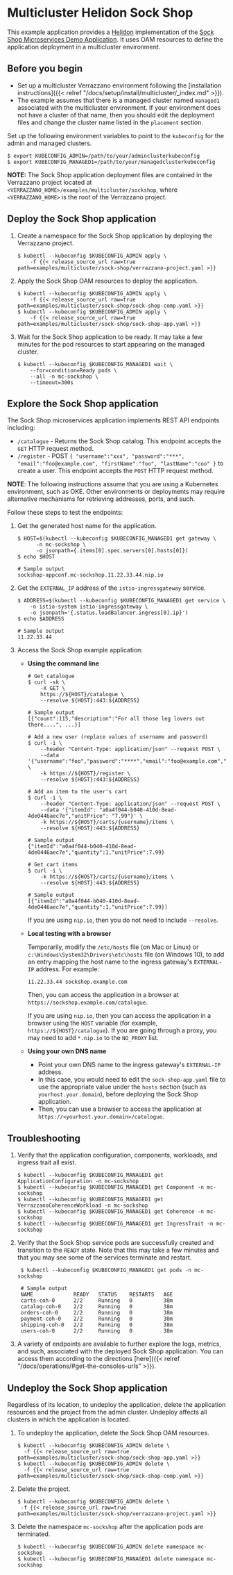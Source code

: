 # Multicluster Helidon Sock Shop

This example application provides a [Helidon](https://helidon.io) implementation of the [Sock Shop Microservices Demo Application](https://microservices-demo.github.io/).
It uses OAM resources to define the application deployment in a multicluster environment.

## Before you begin

* Set up a multicluster Verrazzano environment following the [installation instructions]({{< relref "/docs/setup/install/multicluster/_index.md" >}}).
* The example assumes that there is a managed cluster named `managed1` associated with the multicluster environment.
If your environment does not have a cluster of that name, then you should edit the deployment files and change the cluster name
listed in the `placement` section.

Set up the following environment variables to point to the `kubeconfig` for the admin and managed clusters.

```
$ export KUBECONFIG_ADMIN=/path/to/your/adminclusterkubeconfig
$ export KUBECONFIG_MANAGED1=/path/to/your/managedclusterkubeconfig
```

**NOTE:** The Sock Shop application deployment files are contained in the Verrazzano project located at
`<VERRAZZANO_HOME>/examples/multicluster/sockshop`, where `<VERRAZZANO_HOME>` is the root of the Verrazzano project.


## Deploy the Sock Shop application

1. Create a namespace for the Sock Shop application by deploying the Verrazzano project.
   ```
   $ kubectl --kubeconfig $KUBECONFIG_ADMIN apply \
       -f {{< release_source_url raw=true path=examples/multicluster/sock-shop/verrazzano-project.yaml >}}
   ```

1. Apply the Sock Shop OAM resources to deploy the application.
   ```
   $ kubectl --kubeconfig $KUBECONFIG_ADMIN apply \
       -f {{< release_source_url raw=true path=examples/multicluster/sock-shop/sock-shop-comp.yaml >}}
   $ kubectl --kubeconfig $KUBECONFIG_ADMIN apply \
       -f {{< release_source_url raw=true path=examples/multicluster/sock-shop/sock-shop-app.yaml >}}
   ```

1. Wait for the Sock Shop application to be ready.  It may take a few minutes for the pod resources to start appearing on the managed cluster.
   ```
   $ kubectl --kubeconfig $KUBECONFIG_MANAGED1 wait \
       --for=condition=Ready pods \
       --all -n mc-sockshop \
       --timeout=300s
   ```

## Explore the Sock Shop application

The Sock Shop microservices application implements REST API endpoints including:

- `/catalogue` - Returns the Sock Shop catalog.
This endpoint accepts the `GET` HTTP request method.
- `/register` - POST `{
  "username":"xxx",
  "password":"***",
  "email":"foo@example.com",
  "firstName":"foo",
  "lastName":"coo"
}` to create a user. This
endpoint accepts the `POST` HTTP request method.

**NOTE**:  The following instructions assume that you are using a Kubernetes
environment, such as OKE.  Other environments or deployments may require alternative mechanisms for retrieving addresses,
ports, and such.

Follow these steps to test the endpoints:

1. Get the generated host name for the application.
   ```
   $ HOST=$(kubectl --kubeconfig $KUBECONFIG_MANAGED1 get gateway \
         -n mc-sockshop \
         -o jsonpath={.items[0].spec.servers[0].hosts[0]})
   $ echo $HOST

   # Sample output
   sockshop-appconf.mc-sockshop.11.22.33.44.nip.io
   ```

1. Get the `EXTERNAL_IP` address of the `istio-ingressgateway` service.
   ```
   $ ADDRESS=$(kubectl --kubeconfig $KUBECONFIG_MANAGED1 get service \
       -n istio-system istio-ingressgateway \
       -o jsonpath='{.status.loadBalancer.ingress[0].ip}')
   $ echo $ADDRESS

   # Sample output
   11.22.33.44
   ```   

1. Access the Sock Shop example application:

   * **Using the command line**

     ```
     # Get catalogue
     $ curl -sk \
         -X GET \
         https://${HOST}/catalogue \
         --resolve ${HOST}:443:${ADDRESS}

     # Sample output
     [{"count":115,"description":"For all those leg lovers out there....", ...}]

     # Add a new user (replace values of username and password)
     $ curl -i \
         --header "Content-Type: application/json" --request POST \
         --data '{"username":"foo","password":"****","email":"foo@example.com","firstName":"foo","lastName":"foo"}' \
         -k https://${HOST}/register \
         --resolve ${HOST}:443:${ADDRESS}

     # Add an item to the user's cart
     $ curl -i \
         --header "Content-Type: application/json" --request POST \
         --data '{"itemId": "a0a4f044-b040-410d-8ead-4de0446aec7e","unitPrice": "7.99"}' \
         -k https://${HOST}/carts/{username}/items \
         --resolve ${HOST}:443:${ADDRESS}

     # Sample output
     {"itemId":"a0a4f044-b040-410d-8ead-4de0446aec7e","quantity":1,"unitPrice":7.99}

     # Get cart items
     $ curl -i \
         -k https://${HOST}/carts/{username}/items \
         --resolve ${HOST}:443:${ADDRESS}

     # Sample output
     [{"itemId":"a0a4f044-b040-410d-8ead-4de0446aec7e","quantity":1,"unitPrice":7.99}]
     ```
     If you are using `nip.io`, then you do not need to include `--resolve`.

   * **Local testing with a browser**

     Temporarily, modify the `/etc/hosts` file (on Mac or Linux)
     or `c:\Windows\System32\Drivers\etc\hosts` file (on Windows 10),
     to add an entry mapping the host name to the ingress gateway's `EXTERNAL-IP` address.
     For example:
     ```
     11.22.33.44 sockshop.example.com
     ```
     Then, you can access the application in a browser at `https://sockshop.example.com/catalogue`.

     If you are using `nip.io`, then you can access the application in a browser using the `HOST` variable (for example, `https://${HOST}/catalogue`).  If you are going through a proxy, you may need to add `*.nip.io` to the `NO_PROXY` list.

   * **Using your own DNS name**

     * Point your own DNS name to the ingress gateway's `EXTERNAL-IP` address.
     * In this case, you would need to edit the `sock-shop-app.yaml` file
       to use the appropriate value under the `hosts` section (such as `yourhost.your.domain`),
       before deploying the Sock Shop application.
     * Then, you can use a browser to access the application at `https://<yourhost.your.domain>/catalogue`.

## Troubleshooting

1. Verify that the application configuration, components, workloads, and ingress trait all exist.
   ```
   $ kubectl --kubeconfig $KUBECONFIG_MANAGED1 get ApplicationConfiguration -n mc-sockshop
   $ kubectl --kubeconfig $KUBECONFIG_MANAGED1 get Component -n mc-sockshop
   $ kubectl --kubeconfig $KUBECONFIG_MANAGED1 get VerrazzanoCoherenceWorkload -n mc-sockshop
   $ kubectl --kubeconfig $KUBECONFIG_MANAGED1 get Coherence -n mc-sockshop
   $ kubectl --kubeconfig $KUBECONFIG_MANAGED1 get IngressTrait -n mc-sockshop
   ```   

1. Verify that the Sock Shop service pods are successfully created and transition to the `READY` state. Note that this may take a few minutes and that you may see some of the services terminate and restart.
   ```
    $ kubectl --kubeconfig $KUBECONFIG_MANAGED1 get pods -n mc-sockshop

    # Sample output
    NAME             READY   STATUS    RESTARTS   AGE
    carts-coh-0      2/2     Running   0          38m
    catalog-coh-0    2/2     Running   0          38m
    orders-coh-0     2/2     Running   0          38m
    payment-coh-0    2/2     Running   0          38m
    shipping-coh-0   2/2     Running   0          38m
    users-coh-0      2/2     Running   0          38m
   ```
1. A variety of endpoints are available to further explore the logs, metrics, and such, associated with
the deployed Sock Shop application.  You can access them according to the directions [here]({{< relref "/docs/operations/#get-the-consoles-urls" >}}).

## Undeploy the Sock Shop application

Regardless of its location, to undeploy the application,
delete the application resources and the project from the admin cluster.
Undeploy affects all clusters in which the application is located.

1. To undeploy the application, delete the Sock Shop OAM resources.
   ```
   $ kubectl --kubeconfig $KUBECONFIG_ADMIN delete \
     -f {{< release_source_url raw=true path=examples/multicluster/sock-shop/sock-shop-app.yaml >}}
   $ kubectl --kubeconfig $KUBECONFIG_ADMIN delete \
     -f {{< release_source_url raw=true path=examples/multicluster/sock-shop/sock-shop-comp.yaml >}}
   ```

1. Delete the project.
   ```
   $ kubectl --kubeconfig $KUBECONFIG_ADMIN delete \
    -f {{< release_source_url raw=true path=examples/multicluster/sock-shop/verrazzano-project.yaml >}}
   ```

1. Delete the namespace `mc-sockshop` after the application pods are terminated.
   ```
   $ kubectl --kubeconfig $KUBECONFIG_ADMIN delete namespace mc-sockshop
   $ kubectl --kubeconfig $KUBECONFIG_MANAGED1 delete namespace mc-sockshop
   ```
